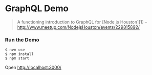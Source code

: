 # GraphQL Demo

> A functioning introduction to GraphQL for [Node.js Houston][1]
> – <http://www.meetup.com/NodejsHouston/events/229815892/>

### Run the Demo

```shell
$ nvm use
$ npm install
$ npm start
```

Open <http://localhost:3000/>

[0]: http://www.meetup.com/NodejsHouston/
